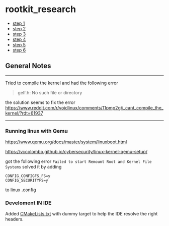 # rootkit_research
- [step 1](./STEP1.md)
- [step 2](./STEP2.md)
- [step 3](./STEP3.md)
- [step 4](./STEP4.md)
- [step 5](./STEP5.md)
- [step 6](./STEP6.md)

## General Notes

---
Tried to compile the kernel and had the following error
> gelf.h: No such file or directory

the solution seems to fix the error https://www.reddit.com/r/voidlinux/comments/11pmp2g/i_cant_compile_the_kernel/?rdt=61937

---
### Running linux with Qemu
https://www.qemu.org/docs/master/system/linuxboot.html

https://vccolombo.github.io/cybersecurity/linux-kernel-qemu-setup/


got the following error `Failed to start Remount Root and Kernel File Systems`
solved it by adding 
```
CONFIG_CONFIGFS_FS=y
CONFIG_SECURITYFS=y
```
to linux .config


### Develoment IN IDE
Added [CMakeLists.txt](./rootkit/CMakeLists.txt) with dummy target to help the IDE resolve the right headers.

